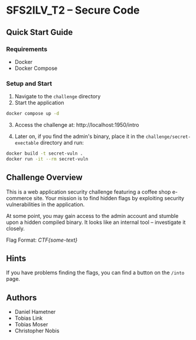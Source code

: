 # SFS2ILV_T2 – Secure Code

## Quick Start Guide

### Requirements
- Docker
- Docker Compose

### Setup and Start
1. Navigate to the `challenge` directory
2. Start the application
```bash
docker compose up -d
```
3. Access the challenge at: http://localhost:1950/intro

4. Later on, if you find the admin's binary, place it in the `challenge/secret-exectable` directory and run:

```bash
docker build -t secret-vuln .
docker run -it --rm secret-vuln
```

## Challenge Overview
This is a web application security challenge featuring a coffee shop e-commerce site. Your mission is to find hidden flags by exploiting security vulnerabilities in the application.

At some point, you may gain access to the admin account and stumble upon a hidden compiled binary. It looks like an internal tool – investigate it closely.

Flag Format: *CTF{some-text}*

## Hints 
If you have problems finding the flags, you can find a button on the `/into` page.

## Authors

- Daniel Hametner
- Tobias Link
- Tobias Moser
- Christopher Nobis


